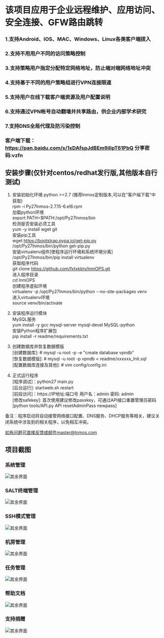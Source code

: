 # 该项目应用于企业远程维护、应用访问、安全连接、GFW路由跳转
### 1.支持Android、IOS、MAC、Windows、Linux各类客户端拨入
### 2.支持不用用户不同的访问策略控制
### 3.支持策略用户指定分配特定网络地址，防止端对端网络地址冲突
### 4.支持基于不同的用户策略组进行VPN连接限速
### 5.支持用户在线下载客户端资源及用户配置说明
### 6.支持通过VPN帐号自动翻墙并共享路由，供企业内部学术研究
### 7.支持DNS全局代理及防污染控制
### 客户端下载：https://pan.baidu.com/s/1xDAfspJdBEm9ilipT61PbQ 分享密码:vzfn

## 安装步骤(仅针对centos/redhat发行版,其他版本自行测试)

1. 安装初始化环境 python >=2.7 (推荐lnmos定制版本,可以在"客户端下载"中获取) <br>
rpm -i Py27lnmos-2.7.15-6.el6.rpm <br>
加载python环境 <br>
export PATH=$PATH:/opt/Py27lnmos/bin <br>
检测是否安装必须工具 <br>
yum -y install wget git <br>
安装pip工具 <br>
wget https://bootstrap.pypa.io/get-pip.py <br>
/opt/Py27lnmos/bin/python get-pip.py <br>
安装virtualenv组件[使程序运行环境和系统环境分离] <br>
/opt/Py27lnmos/bin/pip install virtualenv <br> 
获取程序代码 <br>
git clone https://github.com/fxtxkktv/lnmOPS.git <br>
进入程序目录 <br>
cd lnmOPS <br>
创建程序虚拟环境 <br>
virtualenv -p /opt/Py27lnmos/bin/python --no-site-packages venv <br>
进入virtualenv环境 <br>
source venv/bin/activate <br>

2. 安装程序运行模块 <br>
MySQL服务 <br>
yum install -y gcc mysql-server mysql-devel MySQL-python <br>
安装Python程序扩展包 <br>
pip install -r readme/requirements.txt <br>

3. 创建数据库并恢复数据模版 <br>
[创建数据库]: # mysql -u root -p -e "create database vpndb" <br>
[恢复数据模版]: # mysql -u root -p vpndb < readme/xxxxxx_Init.sql <br>
[配置数据库连接及其他]: # vim config/config.ini <br>

4. 正式运行程序 <br>
[程序调试]：python27 main.py <br>
[后台运行]: startweb.sh restart <br>
[前段访问]：https://IP地址:端口号 用户名：admin 密码: admin<br>
[修改safekey]: 首次使用建议修改passkey，可通过API接口重置管理员密码[python tools/API.py API resetAdminPass newpass]<br>

备注：程序启动将自动接管网络接口配置、DNS服务、DHCP服务等相关，建议关闭系统中涉及到的相关程序，以免相互冲突。<br>

如有问题可直接反馈或邮件master@lnmos.com <br>

## 项目截图
### 系统管理
![其余界面](https://github.com/fxtxkktv/lnmOPS/blob/master/readme/systemmgr.jpg)
### SALT终端管理
![其余界面](https://github.com/fxtxkktv/lnmOPS/blob/master/readme/saltminion.jpg)
### SSH模式管理
![其余界面](https://github.com/fxtxkktv/lnmOPS/blob/master/readme/sshmgr.jpg)
### 机房管理
![其余界面](https://github.com/fxtxkktv/lnmOPS/blob/master/readme/itroommgr.jpg)
### 任务管理
![其余界面](https://github.com/fxtxkktv/lnmOPS/blob/master/readme/taskconf.jpg)
### 帮助文档
![其余界面](https://github.com/fxtxkktv/lnmOPS/blob/master/readme/help.jpg)
### 支持捐赠
![其余界面](https://github.com/fxtxkktv/lnmOPS/blob/master/readme/pay.jpg)
